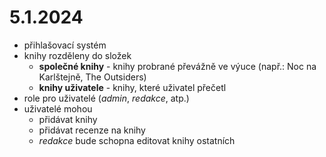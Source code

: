 # 5.1.2024
- přihlašovací systém
- knihy rozděleny do složek
	- **společné knihy** - knihy probrané převážně ve výuce (např.: Noc na Karlštejně, The Outsiders)
	- **knihy uživatele** - knihy, které uživatel přečetl
- role pro uživatelé (*admin*, *redakce*, atp.)
- uživatelé mohou
	- přidávat knihy
	- přidávat recenze na knihy
	- *redakce* bude schopna editovat knihy ostatních